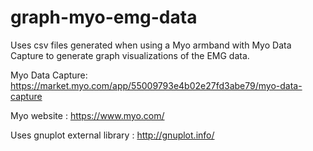# graph-myo-emg-data

Uses csv files generated when using a Myo armband with Myo Data Capture to generate graph visualizations of the EMG data.

Myo Data Capture: https://market.myo.com/app/55009793e4b02e27fd3abe79/myo-data-capture

Myo website : https://www.myo.com/

Uses gnuplot external library : http://gnuplot.info/
